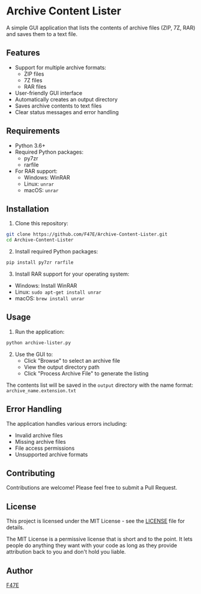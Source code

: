 # Archive Content Lister

A simple GUI application that lists the contents of archive files (ZIP, 7Z, RAR) and saves them to a text file.

## Features

- Support for multiple archive formats:
  - ZIP files
  - 7Z files
  - RAR files
- User-friendly GUI interface
- Automatically creates an output directory
- Saves archive contents to text files
- Clear status messages and error handling

## Requirements

- Python 3.6+
- Required Python packages:
  - py7zr
  - rarfile
- For RAR support:
  - Windows: WinRAR
  - Linux: `unrar`
  - macOS: `unrar`

## Installation

1. Clone this repository:
```bash
git clone https://github.com/F47E/Archive-Content-Lister.git
cd Archive-Content-Lister
```

2. Install required Python packages:
```bash
pip install py7zr rarfile
```

3. Install RAR support for your operating system:
- Windows: Install WinRAR
- Linux: `sudo apt-get install unrar`
- macOS: `brew install unrar`

## Usage

1. Run the application:
```bash
python archive-lister.py
```

2. Use the GUI to:
   - Click "Browse" to select an archive file
   - View the output directory path
   - Click "Process Archive File" to generate the listing

The contents list will be saved in the `output` directory with the name format: `archive_name.extension.txt`

## Error Handling

The application handles various errors including:
- Invalid archive files
- Missing archive files
- File access permissions
- Unsupported archive formats

## Contributing

Contributions are welcome! Please feel free to submit a Pull Request.

## License

This project is licensed under the MIT License - see the [LICENSE](LICENSE) file for details.

The MIT License is a permissive license that is short and to the point. It lets people do anything they want with your code as long as they provide attribution back to you and don't hold you liable.

## Author

[F47E](https://github.com/F47E)
